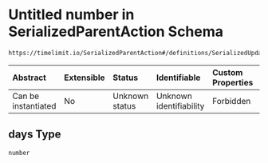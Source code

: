 # Untitled number in SerializedParentAction Schema

```txt
https://timelimit.io/SerializedParentAction#/definitions/SerializedUpdateTimelimitRuleAction/properties/days
```



| Abstract            | Extensible | Status         | Identifiable            | Custom Properties | Additional Properties | Access Restrictions | Defined In                                                                                       |
| :------------------ | :--------- | :------------- | :---------------------- | :---------------- | :-------------------- | :------------------ | :----------------------------------------------------------------------------------------------- |
| Can be instantiated | No         | Unknown status | Unknown identifiability | Forbidden         | Allowed               | none                | [SerializedParentAction.schema.json*](SerializedParentAction.schema.json "open original schema") |

## days Type

`number`
